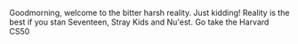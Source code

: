 Goodmorning, welcome to the bitter harsh reality.
Just kidding!
Reality is the best if you stan Seventeen, Stray Kids and Nu'est.
Go take the Harvard CS50
